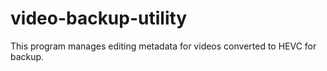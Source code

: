 # video-backup-utility

This program manages editing metadata for videos converted to HEVC for backup.
